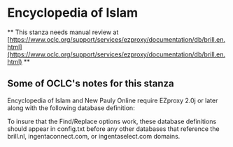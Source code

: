 # Encyclopedia of Islam
** This stanza needs manual review at [https://www.oclc.org/support/services/ezproxy/documentation/db/brill.en.html](https://www.oclc.org/support/services/ezproxy/documentation/db/brill.en.html) **

## Some of OCLC's notes for this stanza

Encyclopedia of Islam and New Pauly Online require EZproxy 2.0j or later along with the following database definition:

To insure that the Find/Replace options work, these database definitions should appear in config.txt  before any other databases that reference the brill.nl, ingentaconnect.com, or ingentaselect.com domains.

